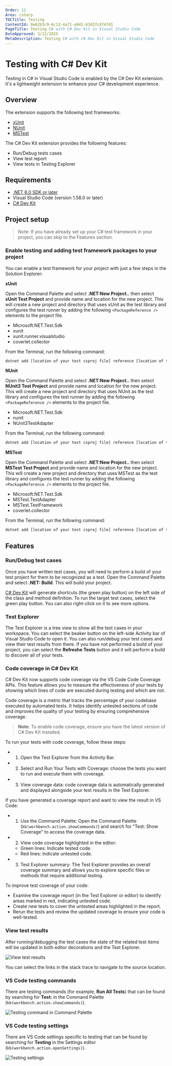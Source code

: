 ```yaml
---
Order: 11
Area: csharp
TOCTitle: Testing
ContentId: 0e62b3c9-6c13-4a71-a942-63d37c8f47d1
PageTitle: Testing C# with C# Dev Kit in Visual Studio Code
DateApproved: 3/12/2025
MetaDescription: Testing C# with C# Dev Kit in Visual Studio Code
---
```


# Testing with C# Dev Kit

Testing in C# in Visual Studio Code is enabled by the C# Dev Kit extension. It's a lightweight extension to enhance your C# development experience.

## Overview

The extension supports the following test frameworks:

- [xUnit](https://learn.microsoft.com/dotnet/core/testing/unit-testing-with-dotnet-test)
- [NUnit](https://learn.microsoft.com/dotnet/core/testing/unit-testing-with-nunit)
- [MSTest](https://learn.microsoft.com/dotnet/core/testing/unit-testing-with-mstest)

The C# Dev Kit extension provides the following features:

- Run/Debug tests cases
- View test report
- View tests in Testing Explorer

## Requirements

- [.NET 6.0 SDK or later](https://dotnet.microsoft.com/download)
- Visual Studio Code (version 1.58.0 or later)
- [C# Dev Kit](https://marketplace.visualstudio.com/items?itemName=ms-dotnettools.csdevkit)

## Project setup

> Note: If you have already set up your C# test framework in your project, you can skip to the Features section.

### Enable testing and adding test framework packages to your project

You can enable a test framework for your project with just a few steps in the Solution Explorer:

**xUnit**

Open the Command Palette and select **.NET:New Project..** then select **xUnit Test Project** and provide name and location for the new project. This will create a new project and directory that uses xUnit as the test library and configures the test runner by adding the following `<PackageReference />` elements to the project file.

- Microsoft.NET.Test.Sdk
- xunit
- xunit.runner.visualstudio
- coverlet.collector

From the Terminal, run the following command:

```bash
dotnet add [location of your test csproj file] reference [location of the csproj file for project to be tested]
```

**NUnit**

Open the Command Palette and select **.NET:New Project..** then select **NUnit3 Test Project** and provide name and location for the new project. This will create a new project and directory that uses NUnit as the test library and configures the test runner by adding the following `<PackageReference />` elements to the project file.

- Microsoft.NET.Test.Sdk
- nunit
- NUnit3TestAdapter

From the Terminal, run the following command:
```bash
dotnet add [location of your test csproj file] reference [location of the csproj file for project to be tested]
```

**MSTest**

Open the Command Palette and select **.NET:New Project..** then select **MSTest Test Project** and provide name and location for the new project. This will create a new project and directory that uses MSTest as the test library and configures the test runner by adding the following `<PackageReference />` elements to the project file.

- Microsoft.NET.Test.Sdk
- MSTest.TestAdapter
- MSTest.TestFramework
- coverlet.collector

From the Terminal, run the following command:

```bash
dotnet add [location of your test csproj file] reference [location of the csproj file for project to be tested]
```

## Features

### Run/Debug test cases

Once you have written test cases, you will need to perform a build of your test project for them to be recognized as a test. Open the Command Palette and select **.NET: Build**. This will build your project.

[C# Dev Kit](https://marketplace.visualstudio.com/items?itemName=ms-dotnettools.csdevkit) will generate shortcuts (the green play button) on the left side of the class and method definition. To run the target test cases, select the green play button. You can also right-click on it to see more options.

### Test Explorer

The Test Explorer is a tree view to show all the test cases in your workspace. You can select the beaker button on the left-side Activity bar of Visual Studio Code to open it. You can also run/debug your test cases and view their test results from there. If you have not performed a build of your project, you can select the **Refreshe Tests** button and it will perform a build to discover all of your tests.

### Code coverage in C# Dev Kit
C# Dev Kit now supports code coverage via the VS Code Code Coverage APIs. This feature allows you to measure the effectiveness of your tests by showing which lines of code are executed during testing and which are not.


Code coverage is a metric that tracks the percentage of your codebase executed by automated tests. It helps identify untested
sections of code and improves the quality of your testing by ensuring comprehensive coverage.


> **Note**: To enable code coverage, ensure you have the latest version of C# Dev Kit installed.

To run your tests with code coverage, follow these steps:
  - 1. Open the Test Explorer from the Activity Bar.
  - 2. Select and Run Your Tests with Coverage: choose the tests you want to run and execute them with coverage.
  - 3. View coverage data: code coverage data is automatically generated and displayed alongside your test results in the Test Explorer.

If you have generated a coverage report and want to view the result in VS Code:
  - 1. Use the Command Palette: Open the Command Palette (`kb(workbench.action.showCommands)`) and search for "Test: Show Coverage" to access the coverage data.
  - 2. View code coverage highlighted in the editor:
      - Green lines: Indicate tested code.
      - Red lines: Indicate untested code.
  - 3. Test Explorer summary: The Test Explorer provides an overall coverage summary and allows you to explore specific files or methods that require additional testing.

To improve test coverage of your code:
  - Examine the coverage report (in the Test Explorer or editor) to identify areas marked in red,
indicating untested code.
  - Create new tests to cover the untested areas highlighted in the report.
  - Rerun the tests and review the updated coverage to ensure your code is well-tested.


### View test results

After running/debugging the test cases the state of the related test items will be updated in both editor decorations and the Test Explorer.

![View test results](images/testing/view-test-results.png)

You can select the links in the stack trace to navigate to the source location.

### VS Code testing commands

There are testing commands (for example, **Run All Tests**) that can be found by searching for **Test:** in the Command Palette (`kb(workbench.action.showCommands)`).

![Testing command in Command Palette](images/testing/testing-command.png)

### VS Code testing settings

There are VS Code settings specific to testing that can be found by searching for **Testing** in the Settings editor (`kb(workbench.action.openSettings)`).

![Testing settings](images/testing/testing-settings.png)
